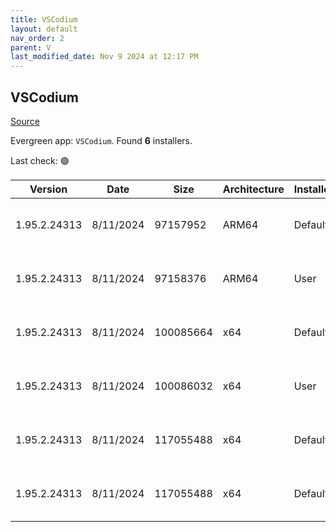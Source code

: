 ```yaml
---
title: VSCodium
layout: default
nav_order: 2
parent: V
last_modified_date: Nov 9 2024 at 12:17 PM
---
```


## VSCodium

[Source](https://vscodium.com)

Evergreen app: `VSCodium`. Found **6** installers.

Last check: 🟢

| Version      | Date      | Size      | Architecture | InstallerType | Type | URI                                                                                                                                                                                                                                      |
| ------------ | --------- | --------- | ------------ | ------------- | ---- | ---------------------------------------------------------------------------------------------------------------------------------------------------------------------------------------------------------------------------------------- |
| 1.95.2.24313 | 8/11/2024 | 97157952  | ARM64        | Default       | exe  | [https://github.com/VSCodium/vscodium/releases/download/1.95.2.24313/VSCodiumSetup-arm64-1.95.2.24313.exe](https://github.com/VSCodium/vscodium/releases/download/1.95.2.24313/VSCodiumSetup-arm64-1.95.2.24313.exe)                     |
| 1.95.2.24313 | 8/11/2024 | 97158376  | ARM64        | User          | exe  | [https://github.com/VSCodium/vscodium/releases/download/1.95.2.24313/VSCodiumUserSetup-arm64-1.95.2.24313.exe](https://github.com/VSCodium/vscodium/releases/download/1.95.2.24313/VSCodiumUserSetup-arm64-1.95.2.24313.exe)             |
| 1.95.2.24313 | 8/11/2024 | 100085664 | x64          | Default       | exe  | [https://github.com/VSCodium/vscodium/releases/download/1.95.2.24313/VSCodiumSetup-x64-1.95.2.24313.exe](https://github.com/VSCodium/vscodium/releases/download/1.95.2.24313/VSCodiumSetup-x64-1.95.2.24313.exe)                         |
| 1.95.2.24313 | 8/11/2024 | 100086032 | x64          | User          | exe  | [https://github.com/VSCodium/vscodium/releases/download/1.95.2.24313/VSCodiumUserSetup-x64-1.95.2.24313.exe](https://github.com/VSCodium/vscodium/releases/download/1.95.2.24313/VSCodiumUserSetup-x64-1.95.2.24313.exe)                 |
| 1.95.2.24313 | 8/11/2024 | 117055488 | x64          | Default       | msi  | [https://github.com/VSCodium/vscodium/releases/download/1.95.2.24313/VSCodium-x64-1.95.2.24313.msi](https://github.com/VSCodium/vscodium/releases/download/1.95.2.24313/VSCodium-x64-1.95.2.24313.msi)                                   |
| 1.95.2.24313 | 8/11/2024 | 117055488 | x64          | Default       | msi  | [https://github.com/VSCodium/vscodium/releases/download/1.95.2.24313/VSCodium-x64-updates-disabled-1.95.2.24313.msi](https://github.com/VSCodium/vscodium/releases/download/1.95.2.24313/VSCodium-x64-updates-disabled-1.95.2.24313.msi) |
